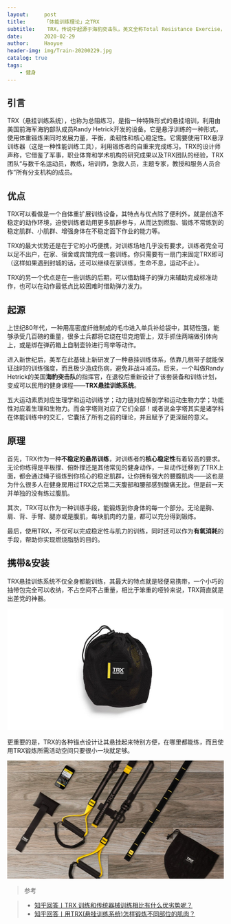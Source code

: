 ```yaml
---
layout:     post
title:      「体能训练理论」之TRX
subtitle:    TRX，传说中起源于海豹突击队，英文全称Total Resistance Exercise，直译为“全身抗阻训练”。实际上是一套悬吊式训练系统。
date:       2020-02-29
author:     Haoyue
header-img: img/Train-20200229.jpg
catalog: true
tags:
    - 健身
---
```



## 引言

TRX（悬挂训练系统），也称为总阻练习，是指一种特殊形式的悬挂培训，利用由美国前海军海豹部队成员Randy Hetrick开发的设备。它是悬浮训练的一种形式，使用体重锻炼来同时发展力量，平衡，柔韧性和核心稳定性。它需要使用TRX悬浮训练器（这是一种性能训练工具），利用锻炼者的自重来完成练习。TRX的设计师声称，它借鉴了军事，职业体育和学术机构的研究成果以及TRX团队的经验，TRX团队“与数千名运动员，教练，培训师，急救人员，主题专家，教授和服务人员合作”所有分支机构的成员。

## 优点

TRX可以看做是一个自体重扩展训练设备，其特点与优点除了便利外，就是创造不稳定的动作环境，迫使训练者动用更多肌群参与，从而达到燃脂、锻炼不常练到的稳定肌群、小肌群、增强身体在不稳定面下作业的能力等。

TRX的最大优势还是在于它的小巧便携，对训练场地几乎没有要求，训练者完全可以足不出户，在家、宿舍或宾馆完成一套训练。你只需要有一扇门来固定TRX即可（这样如果遇到封城的话，还可以继续在家训练，生命不息，运动不止）。

TRX的另一个优点是在一些训练的后期，可以借助绳子的弹力来辅助完成标准动作，也可以在动作最低点比较困难时借助弹力发力。


## 起源

上世纪80年代，一种用高密度纤维制成的毛巾进入单兵补给袋中，其韧性强，能够承受几百磅的重量，很多士兵都将它绕在坦克炮管上，双手抓住两端做引体向上，或是绑在弹药箱上自制壶铃进行弯举等动作。

进入新世纪后，美军在此基础上新研发了一种悬挂训练体系，依靠几根带子就能保证战时的训练强度，而且极少造成伤病，避免非战斗减员。后来，一个叫做Randy Hetrick的美国**海豹突击队**的指挥官，在退役后重新设计了该套装备和训练计划，变成可以民用的健身课程——**TRX悬挂训练系统**。

五大运动素质对应生理学和运动训练学；动力链对应解剖学和运动生物力学；功能性对应着生理和生物力。而金字塔则对应了它们全部！或者说金字塔其实是诸学科在体能训练中的交汇，它囊括了所有之前的理论，并且赋予了更深层的意义。

## 原理

首先，TRX作为一种**不稳定的悬吊训练**，对训练者的**核心稳定性**有着较高的要求。无论你练得是平板撑、俯卧撑还是其他常见的健身动作，一旦动作迁移到了TRX上面，都会通过绳子锻炼到你核心的稳定肌群，让你拥有强大的腰腹肌肉——这也是为什么很多人在健身房用过TRX之后第二天腹部和腰部感到酸痛无比，但是前一天并单独的没有练过腹肌。

其次，TRX可以作为一种训练手段，能锻炼到你身体的每一个部分。无论是胸、肩、背、手臂、腿亦或是腹肌，每块肌肉的力量，都可以充分得到锻炼。

最后，使用TRX，不仅可以完成稳定性与肌力的训练，同时还可以作为**有氧消耗**的手段，帮助你实现燃烧脂肪的目的。

## 携带&安装

TRX悬挂训练系统不仅全身都能训练，其最大的特点就是轻便易携带，一个小巧的抽带包完全可以收纳，不占空间不占重量，相比于笨重的哑铃来说，TRX简直就是出差党的神器。

![Alt text](/img/Train-20200229-1.jpg "TRX的小包，和ipad盒子的体积差不多")

更重要的是，TRX的各种锚点设计让其悬挂起来特别方便，在哪里都能练，而且使用TRX锻炼所需活动空间只要很小一块就足够。

![Alt tesst](/img/Train-20200229-2.jpg "TRX的全家福")








>参考 

>- [知乎回答丨TRX 训练和传统器械训练相比有什么优劣势呢？](https://www.zhihu.com/question/35440519/answer/188609726)
>- [知乎回答丨用TRX(悬挂训练系统)怎样锻炼不同部位的肌肉？](https://www.zhihu.com/question/27000524/answer/279368025)
